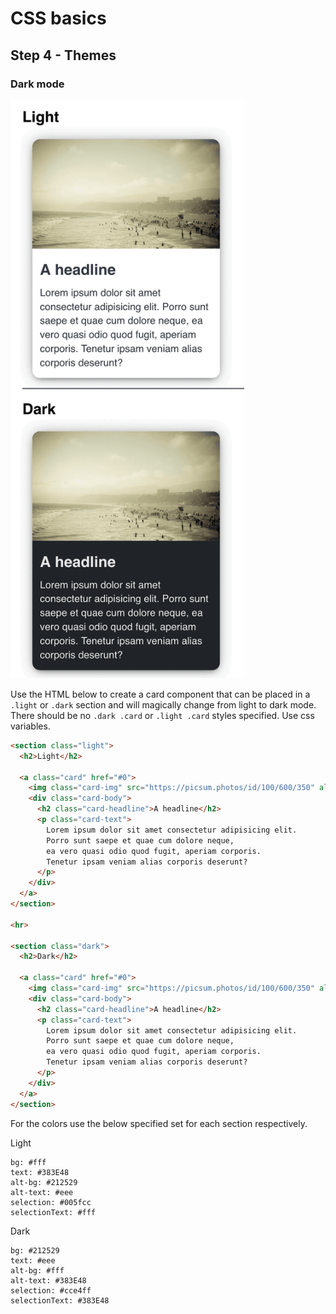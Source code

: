# CSS basics

## Step 4 - Themes

### Dark mode

<img src="https://github.com/Thinkmill-learning-paths/css-basics/blob/main/assets/card-theme.gif" width="374px" alt="An animation showing what the task result should look like">

Use the HTML below to create a card component that can be placed in a `.light` or `.dark` section and will magically change from light to dark mode.
There should be no `.dark .card` or `.light .card` styles specified. Use css variables.

```html
<section class="light">
  <h2>Light</h2>

  <a class="card" href="#0">
    <img class="card-img" src="https://picsum.photos/id/100/600/350" alt="A placeholder image">
    <div class="card-body">
      <h2 class="card-headline">A headline</h2>
      <p class="card-text">
        Lorem ipsum dolor sit amet consectetur adipisicing elit.
        Porro sunt saepe et quae cum dolore neque,
        ea vero quasi odio quod fugit, aperiam corporis.
        Tenetur ipsam veniam alias corporis deserunt?
      </p>
    </div>
  </a>
</section>

<hr>

<section class="dark">
  <h2>Dark</h2>

  <a class="card" href="#0">
    <img class="card-img" src="https://picsum.photos/id/100/600/350" alt="A placeholder image">
    <div class="card-body">
      <h2 class="card-headline">A headline</h2>
      <p class="card-text">
        Lorem ipsum dolor sit amet consectetur adipisicing elit.
        Porro sunt saepe et quae cum dolore neque,
        ea vero quasi odio quod fugit, aperiam corporis.
        Tenetur ipsam veniam alias corporis deserunt?
      </p>
    </div>
  </a>
</section>
```

For the colors use the below specified set for each section respectively.

Light

```
bg: #fff
text: #383E48
alt-bg: #212529
alt-text: #eee
selection: #005fcc
selectionText: #fff
```

Dark

```
bg: #212529
text: #eee
alt-bg: #fff
alt-text: #383E48
selection: #cce4ff
selectionText: #383E48
```
